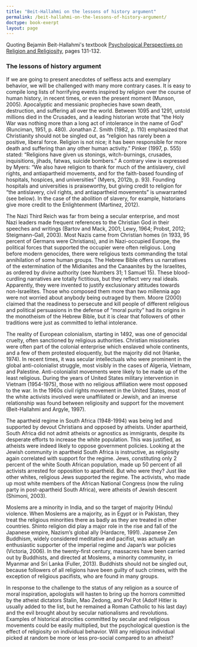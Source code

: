 ```yaml
---
title: "Beit-Hallahmi on the lessons of history argument"
permalink: /beit-hallahmi-on-the-lessons-of-history-argument/
doctype: book-exerpt
layout: page
---
```


Quoting Bejamin Beit-Hallahmi's textbook [Psychological Perspectives on Religion and Religiosity](https://www.amazon.com/Psychological-Perspectives-Religion-Religiosity-Beit-Hallahmi/dp/0415682878), pages 131-132.

### The lessons of history argument

If we are going to present anecdotes of selfless acts and exemplary behavior, we will be challenged with many more contrary cases. It is easy to compile long lists of horrifying events inspired by religion over the course of human history, in recent times, or even the present moment (Munson, 2005). Apocalyptic and messianic prophecies have sown death, destruction, and suffering all over the world. Between 1095 and 1291, untold millions died in the Crusades, and a leading historian wrote that “the Holy War was nothing more than a long act of intolerance in the name of God" (Runciman, 1951, p. 480). Jonathan Z. Smith (1982, p. 110) emphasized that Christianity should not be singled out, as “religion has rarely been a positive, liberal force. Religion is not nice; it has been responsible for more death and suffering than any other human activity.” Pinker (1997, p. 555) stated: “Religions have given us stonings, witch-burnings, crusades, inquisitions, jihads, fatwas, suicide bombers.” A contrary view is expressed by Myers: “We also have religion to thank for much of the antislavery, civil rights, and antiapartheid movements, and for the faith-based founding of hospitals, hospices, and universities” (Myers, 2012b, p. 93). Founding hospitals and universities is praiseworthy, but giving credit to religion for “the antislavery, civil rights, and antiapartheid movements” is unwarranted (see below). In the case of the abolition of slavery, for example, historians give more credit to the Enlightenment (Martinez, 2012).

The Nazi Third Reich was far from being a secular enterprise, and most Nazi leaders made frequent references to the Christian God in their speeches and writings (Bartov and Mack, 2001; Lewy, 1964; Probst, 2012; Steigmann-Gall, 2003). Most Nazis came from Christian homes (in 1933, 95 percent of Germans were Christians), and in Nazi-occupied Europe, the political forces that supported the occupier were often religious. Long before modern genocides, there were religious texts commanding the total annihilation of some human groups. The Hebrew Bible offers us narratives of the extermination of the Midianites and the Canaanites by the Israelites, as ordered by divine authority (see Numbers 31; 1 Samuel 15). These blood-curdling narratives are totally fictitious, but they reflect very real ideals. Apparently, they were invented to justify exclusionary attitudes towards non-Israelites. Those who composed them more than two millennia ago were not worried about anybody being outraged by them. Moore (2000) claimed that the readiness to persecute and kill people of different religious and political persuasions in the defense of “moral purity” had its origins in the monotheism of the Hebrew Bible, but it is clear that followers of other traditions were just as committed to lethal intolerance.

The reality of European colonialism, starting in 1492, was one of genocidal cruelty, often sanctioned by religious authorities. Christian missionaries were often part of the colonial enterprise which enslaved whole continents, and a few of them protested eloquently, but the majority did not (Hanke, 1974). In recent times, it was secular intellectuals who were prominent in the global anti-colonialist struggle, most visibly in the cases of Algeria, Vietnam, and Palestine. Anti-colonialist movements were likely to be made up of the least religious. During the years of United States military intervention in Vietnam (1954-1975), those with no religious affiliation were most opposed to the war. In the 1960s civil rights movement in the United States, most of the white activists involved were unaffiliated or Jewish, and an inverse relationship was found between religiosity and support for the movement (Beit-Hallahmi and Argyle, 1997).

The apartheid regime in South Africa (1948-1994) was being led and supported by devout Christians and opposed by atheists. Under apartheid, South Africa did not admit atheists or agnostics as immigrants, despite its desperate efforts to increase the white population. This was justified, as atheists were indeed likely to oppose government policies. Looking at the Jewish community in apartheid South Africa is instructive, as religiosity again correlated with support for the regime. Jews, constituting only 2 percent of the white South African population, made up 50 percent of all activists arrested for opposition to apartheid. But who were they? Just like other whites, religious Jews supported the regime. The activists, who made up most white members of the African National Congress (now the ruling party in post-apartheid South Africa), were atheists of Jewish descent (Shimoni, 2003).  

Moslems are a minority in India, and so the target of majority (Hindu) violence.  When Moslems are a majority, as in Egypt or in Pakistan, they treat the religious minorities there as badly as they are treated in other countries. Shinto religion did play a major role in the rise and fall of the Japanese empire, Nazism’s global ally (Hardacre, 1991). Japanese Zen Buddhism, widely considered meditative and pacifist, was actually an enthusiastic supporter of the imperial regime and Japan’s war policies (Victoria, 2006). In the twenty-first century, massacres have been carried out by Buddhists, and directed at Moslems, a minority community, in Myanmar and Sri Lanka (Fuller, 2013). Buddhists should not be singled out, because followers of all religions have been guilty of such crimes, with the exception of religious pacifists, who are found in many groups.

In response to the challenge to the status of any religion as a source of moral inspiration, apologists will hasten to bring up the horrors committed by the atheist dictators Stalin, Mao Zedong, and Pol Pot (Adolf Hitler is usually added to the list, but he remained a Roman Catholic to his last day) and the evil brought about by secular nationalisms and revolutions. Examples of historical atrocities committed by secular and religious movements could be easily multiplied, but the psychological question is the effect of religiosity on individual behavior. Will any religious individual picked at random be more or less pro-social compared to an atheist?
